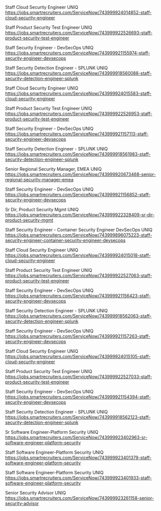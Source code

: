 Staff Cloud Security Engineer UNIQ https://jobs.smartrecruiters.com/ServiceNow/743999924014852-staff-cloud-security-engineer

Staff Product Security Test Engineer UNIQ https://jobs.smartrecruiters.com/ServiceNow/743999922526693-staff-product-security-test-engineer

Staff Security Engineer - DevSecOps UNIQ https://jobs.smartrecruiters.com/ServiceNow/743999921155974-staff-security-engineer-devsecops

Staff Security Detection Engineer - SPLUNK UNIQ https://jobs.smartrecruiters.com/ServiceNow/743999918560088-staff-security-detection-engineer-splunk

Staff Cloud Security Engineer UNIQ https://jobs.smartrecruiters.com/ServiceNow/743999924015583-staff-cloud-security-engineer

Staff Product Security Test Engineer UNIQ https://jobs.smartrecruiters.com/ServiceNow/743999922526953-staff-product-security-test-engineer

Staff Security Engineer - DevSecOps UNIQ https://jobs.smartrecruiters.com/ServiceNow/743999921157113-staff-security-engineer-devsecops

Staff Security Detection Engineer - SPLUNK UNIQ https://jobs.smartrecruiters.com/ServiceNow/743999918561983-staff-security-detection-engineer-splunk

Senior Regional Security Manager, EMEA UNIQ https://jobs.smartrecruiters.com/ServiceNow/743999920673468-senior-regional-security-manager-emea

Staff Security Engineer - DevSecOps UNIQ https://jobs.smartrecruiters.com/ServiceNow/743999921156852-staff-security-engineer-devsecops

Sr Dir, Product Security Mgmt UNIQ https://jobs.smartrecruiters.com/ServiceNow/743999922328409-sr-dir-product-security-mgmt

Staff Security Engineer - Container Security Engineer DevSecOps UNIQ https://jobs.smartrecruiters.com/ServiceNow/743999896075223-staff-security-engineer-container-security-engineer-devsecops

Staff Cloud Security Engineer UNIQ https://jobs.smartrecruiters.com/ServiceNow/743999924015018-staff-cloud-security-engineer

Staff Product Security Test Engineer UNIQ https://jobs.smartrecruiters.com/ServiceNow/743999922527063-staff-product-security-test-engineer

Staff Security Engineer - DevSecOps UNIQ https://jobs.smartrecruiters.com/ServiceNow/743999921156423-staff-security-engineer-devsecops

Staff Security Detection Engineer - SPLUNK UNIQ https://jobs.smartrecruiters.com/ServiceNow/743999918562063-staff-security-detection-engineer-splunk

Staff Security Engineer - DevSecOps UNIQ https://jobs.smartrecruiters.com/ServiceNow/743999921157263-staff-security-engineer-devsecops

Staff Cloud Security Engineer UNIQ https://jobs.smartrecruiters.com/ServiceNow/743999924015105-staff-cloud-security-engineer

Staff Product Security Test Engineer UNIQ https://jobs.smartrecruiters.com/ServiceNow/743999922527033-staff-product-security-test-engineer

Staff Security Engineer - DevSecOps UNIQ https://jobs.smartrecruiters.com/ServiceNow/743999921154394-staff-security-engineer-devsecops

Staff Security Detection Engineer - SPLUNK UNIQ https://jobs.smartrecruiters.com/ServiceNow/743999918562123-staff-security-detection-engineer-splunk

Sr Software Engineer-Platform Security UNIQ https://jobs.smartrecruiters.com/ServiceNow/743999923402963-sr-software-engineer-platform-security

Staff Software Engineer-Platform Security UNIQ https://jobs.smartrecruiters.com/ServiceNow/743999923401379-staff-software-engineer-platform-security

Staff Software Engineer-Platform Security UNIQ https://jobs.smartrecruiters.com/ServiceNow/743999923401933-staff-software-engineer-platform-security

Senior Security Advisor UNIQ https://jobs.smartrecruiters.com/ServiceNow/743999923261158-senior-security-advisor

